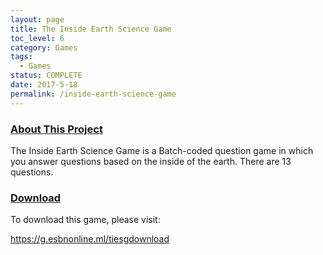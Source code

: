 ```yaml
---
layout: page
title: The Inside Earth Science Game
toc_level: 6
category: Games
tags: 
  - Games
status: COMPLETE
date: 2017-5-18
permalink: /inside-earth-science-game
---
```


### <u>About This Project</u>

The Inside Earth Science Game is a Batch-coded question game in which you answer questions based on the inside of the earth.  There are 13 questions.

### <u>Download</u>

To download this game, please visit:

<a target="_blank" href="https://g.esbnonline.ml/tiesgdownload">https://g.esbnonline.ml/tiesgdownload</a>
